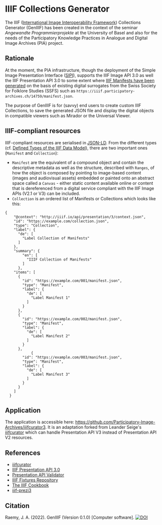 # IIIF Collections Generator
The IIIF ([International Image Interoperability Framework](https://iiif.io/)) Collections Generator (GenIIIF) has been created in the context of the seminar _Angewandte Programmierprojekte_ at the University of Basel and also for the needs of the Participatory Knowledge Practices in Analogue and Digital Image Archives (PIA) project.

## Rationale
At the moment, the PIA infrastructure, though the deployment of the Simple Image Presentation Interface ([SIPI](https://sipi.io/)), supports the IIIF Image API 3.0 as well the IIIF Presentation API 3.0 to some extent where [IIIF Manifests have been generated](https://github.com/Participatory-Image-Archives/pia-iiif-manifest-host) on the basis of existing digital surrogates from the Swiss Society for Folklore Studies (SSFS) such as `https://iiif.participatory-archives.ch/14759/manifest.json`. 

The purpose of GenIIIF is for (savvy) end users to create custom IIIF Collections, to save the generated JSON file and display the digital objects in compatible viewers such as Mirador or the Universal Viewer.

## IIIF-compliant resources
IIIF-compliant resources are serialised in [JSON-LD](https://json-ld.org/). From the different types (cf. [Defined Types of the IIIF Data Model](https://iiif.io/api/presentation/3.0/#21-defined-types)), there are two important ones (`Manifest` and `Collection`): 

- `Manifest` are the equivalent of a compound object and contain the descriptive metadata as well as the structure, described with `Ranges`, of how the object is composed by pointing to image-based content (images and audiovisual assets) embedded or painted onto an abstract space called a `Canvas` - either static content available online or content that is dereferenced from a digital service compliant with the IIIF Image APIs (V2.1 or V3) can be included.
- `Collection` is an ordered list of Manifests or Collections which looks like this: 

```
{
    "@context": "http://iiif.io/api/presentation/3/context.json",
    "id": "https://example.com/collection.json",
    "type": "Collection",
    "label": {
      "de": [
        "Label Collection of Manifests"
      ]
    },
    "summary": {
        "en": [
          "IIIF Collection of Manifests"
        ]
      },
    "items": [
      {
        "id": "https://example.com/001/manifest.json",
        "type": "Manifest",
        "label": {
          "de": [
            "Label Manifest 1"
          ]
        }
      },
      {
        "id": "https://example.com/002/manifest.json",
        "type": "Manifest",
        "label": {
          "de": [
            "Label Manifest 2"
          ]
        }
      },
            {
        "id": "https://example.com/003/manifest.json",
        "type": "Manifest",
        "label": {
          "de": [
            "Label Manifest 3"
          ]
        }
      }
    ]
  }
```

## Application
The application is accessible here: https://github.com/Participatory-Image-Archives/iiifcurator3. It is an adaptation forked from Leander Seige's [iiifcurator](https://github.com/leanderseige/iiifcurator) which can handle Presentation API V3 instead of Presentation API V2 resources.

## References
- [iiifcurator](https://github.com/leanderseige/iiifcurator)
- [IIIF Presentation API 3.0](https://iiif.io/api/presentation/3.0/)
- [Presentation API Validator](https://presentation-validator.iiif.io/)
- [IIIF Fixtures Repository](https://fixtures.iiif.io/)
- [The IIIF Cookbook](https://iiif.io/api/cookbook/)
- [iiif-prezi3](https://github.com/iiif-prezi/iiif-prezi3)

## Citation
Raemy, J. A. (2022). GenIIIF (Version 0.1.0) [Computer software]. [![DOI](https://zenodo.org/badge/461769496.svg)](https://zenodo.org/badge/latestdoi/461769496)
